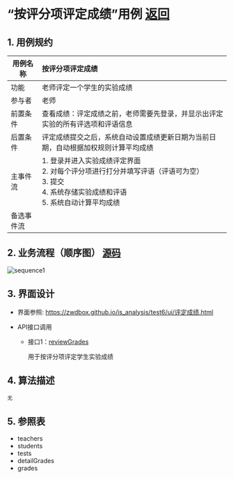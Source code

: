 # “按评分项评定成绩”用例 [返回](../README.md)
## 1. 用例规约

|用例名称|按评分项评定成绩|
|-------|:-------------|
|功能|老师评定一个学生的实验成绩|
|参与者|老师|
|前置条件|查看成绩：评定成绩之前，老师需要先登录，并显示出评定实验的所有评选项和评语信息|
|后置条件| 评定成绩提交之后，系统自动设置成绩更新日期为当前日期，自动根据加权规则计算平均成绩|
|主事件流| 1. 登录并进入实验成绩评定界面 <br/> 2. 对每个评分项进行打分并填写评语（评语可为空）  <br/> 3. 提交  <br/> 4. 系统存储实验成绩和评语<br/> 5. 系统自动计算平均成绩|
|备选事件流| |


## 2. 业务流程（顺序图） [源码](../src/reviewGrades.puml)
![sequence1](../reviewGrades.png) 

    
## 3. 界面设计
- 界面参照: https://zwdbox.github.io/is_analysis/test6/ui/评定成绩.html

- API接口调用

    - 接口1：[reviewGrades](../接口/reviewGrade.md)
        
        用于按评分项评定学生实验成绩
        
    
## 4. 算法描述
    无
    
## 5. 参照表

- teachers
- students 
- tests
- detailGrades
- grades



